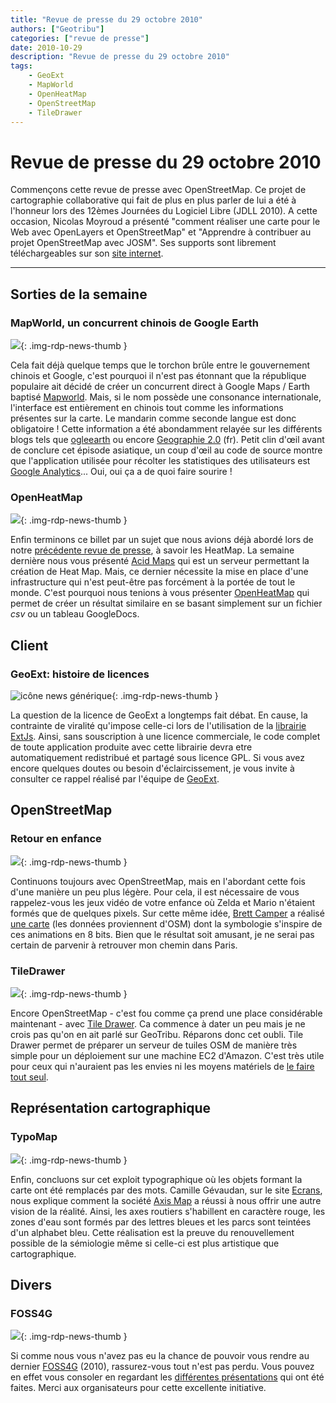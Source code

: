 ```yaml
---
title: "Revue de presse du 29 octobre 2010"
authors: ["Geotribu"]
categories: ["revue de presse"]
date: 2010-10-29
description: "Revue de presse du 29 octobre 2010"
tags:
    - GeoExt
    - MapWorld
    - OpenHeatMap
    - OpenStreetMap
    - TileDrawer
---
```


# Revue de presse du 29 octobre 2010

Commençons cette revue de presse avec OpenStreetMap. Ce projet de cartographie collaborative qui fait de plus en plus parler de lui a été à l'honneur lors des 12èmes Journées du Logiciel Libre (JDLL 2010). A cette occasion, Nicolas Moyroud a présenté "comment réaliser une carte pour le Web avec OpenLayers et OpenStreetMap" et "Apprendre à contribuer au projet OpenStreetMap avec JOSM". Ses supports sont librement téléchargeables sur son [site internet](http://nmoyroud.teledetection.fr/index.php?option=com_docman&task=cat_view&gid=4&Itemid=7).

----

## Sorties de la semaine

### MapWorld, un concurrent chinois de Google Earth

![](https://cdn.geotribu.fr/img/5mapworldcn.png){: .img-rdp-news-thumb }

Cela fait déjà quelque temps que le torchon brûle entre le gouvernement chinois et Google, c'est pourquoi il n'est pas étonnant que la république populaire ait décidé de créer un concurrent direct à Google Maps / Earth baptisé [Mapworld](http://www.tianditu.cn/). Mais, si le nom possède une consonance internationale, l'interface est entièrement en chinois tout comme les informations présentes sur la carte. Le mandarin comme seconde langue est donc obligatoire ! Cette information a été abondamment relayée sur les différents blogs tels que [ogleearth](http://www.ogleearth.com/2010/10/chinas_google_e.html) ou encore [Geographie 2.0](http://geographie2point0.wordpress.com/2010/10/22/map-world-le-google-maps-made-with-china/) (fr). Petit clin d'œil avant de conclure cet épisode asiatique, un coup d'œil au code de source montre que l'application utilisée pour récolter les statistiques des utilisateurs est [Google Analytics](http://www.google.com/analytics/)... Oui, oui ça a de quoi faire sourire !

### OpenHeatMap

![](https://cdn.geotribu.fr/img/logos-icones/divers/voronoi.png){: .img-rdp-news-thumb }

Enfin terminons ce billet par un sujet que nous avions déjà abordé lors de notre [précédente revue de presse](http://geotribu.net/node/302/), à savoir les HeatMap. La semaine dernière nous vous présenté [Acid Maps](http://xoomcode.com/content/acid-maps-visualizations-real-time-decisions) qui est un serveur permettant la création de Heat Map. Mais, ce dernier nécessite la mise en place d'une infrastructure qui n'est peut-être pas forcément à la portée de tout le monde. C'est pourquoi nous tenions à vous présenter [OpenHeatMap](http://www.openheatmap.com/) qui permet de créer un résultat similaire en se basant simplement sur un fichier *csv* ou un tableau GoogleDocs.

## Client

### GeoExt: histoire de licences

![icône news générique](https://cdn.geotribu.fr/img/internal/icons-rdp-news/news.png "News Geotribu"){: .img-rdp-news-thumb }

La question de la licence de GeoExt a longtemps fait débat. En cause, la contrainte de viralité qu'impose celle-ci lors de l'utilisation de la [librairie ExtJs](http://www.sencha.com/products/js/). Ainsi, sans souscription à une licence commerciale, le code complet de toute application produite avec cette librairie devra etre automatiquement redistribué et partagé sous licence GPL. Si vous avez encore quelques doutes ou besoin d'éclaircissement, je vous invite à consulter ce rappel réalisé par l'équipe de [GeoExt](http://blog.opengeo.org/2010/10/25/ext-js-licensing-qa/).

## OpenStreetMap

### Retour en enfance

![](https://cdn.geotribu.fr/img/18bitmap.png){: .img-rdp-news-thumb }

Continuons toujours avec OpenStreetMap, mais en l'abordant cette fois d'une manière un peu plus légère. Pour cela, il est nécessaire de vous rappelez-vous les jeux vidéo de votre enfance où Zelda et Mario n'étaient formés que de quelques pixels. Sur cette même idée, [Brett Camper](http://vector.io/) a réalisé [une carte](http://8bitcity.com/map?Paris) (les données proviennent d'OSM) dont la symbologie s'inspire de ces animations en 8 bits. Bien que le résultat soit amusant, je ne serai pas certain de parvenir à retrouver mon chemin dans Paris.

### TileDrawer

![](https://cdn.geotribu.fr/img/logos-icones/logiciels_librairies/tiledrawer.png){: .img-rdp-news-thumb }

Encore OpenStreetMap - c'est fou comme ça prend une place considérable maintenant - avec [Tile Drawer](http://tiledrawer.com/). Ca commence à dater un peu mais je ne crois pas qu'on en ait parlé sur GeoTribu. Réparons donc cet oubli. Tile Drawer permet de préparer un serveur de tuiles OSM de manière très simple pour un déploiement sur une machine EC2 d'Amazon. C'est très utile pour ceux qui n'auraient pas les envies ni les moyens matériels de [le faire tout seul](http://geotribu.net/node/262).

## Représentation cartographique

### TypoMap

![](https://cdn.geotribu.fr/img/3typomap.png){: .img-rdp-news-thumb }

Enfin, concluons sur cet exploit typographique où les objets formant la carte ont été remplacés par des mots. Camille Gévaudan, sur le site [Ecrans](http://www.ecrans.fr/Typos-a-la-carte,11075.html), nous explique comment la société [Axis Map](http://www.axismaps.com/blog/2010/09/typographic-map-posters/) a réussi à nous offrir une autre vision de la réalité. Ainsi, les axes routiers s'habillent en caractère rouge, les zones d'eau sont formés par des lettres bleues et les parcs sont teintées d'un alphabet bleu. Cette réalisation est la preuve du renouvellement possible de la sémiologie même si celle-ci est plus artistique que cartographique.

## Divers

### FOSS4G

![](https://cdn.geotribu.fr/img/4foss4g.png){: .img-rdp-news-thumb }

Si comme nous vous n'avez pas eu la chance de pouvoir vous rendre au dernier [FOSS4G](http://2010.foss4g.org/) (2010), rassurez-vous tout n'est pas perdu. Vous pouvez en effet vous consoler en regardant les [différentes présentations](http://2010.foss4g.org/presentations_gen_sel.php) qui ont été faites. Merci aux organisateurs pour cette excellente initiative.
